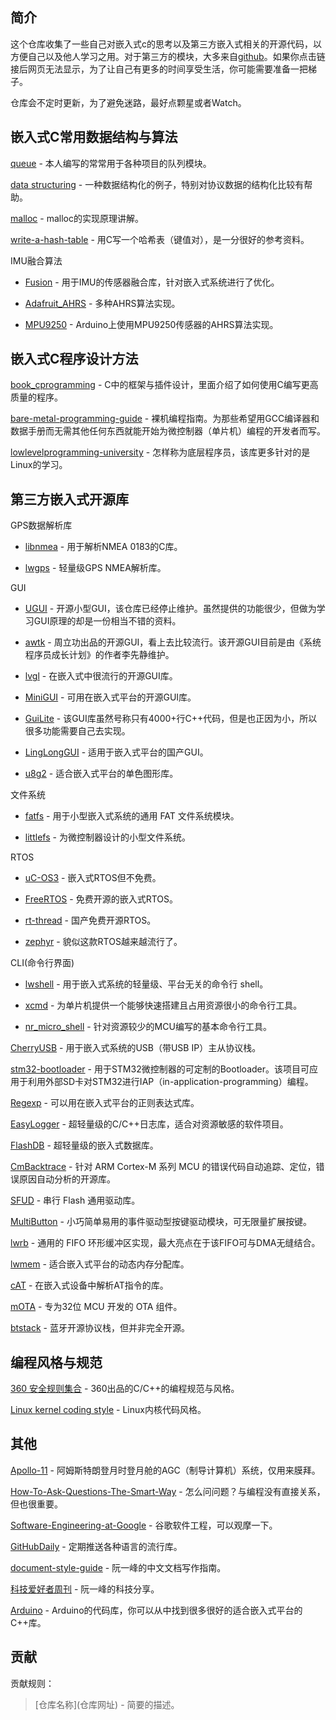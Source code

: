 ## 简介
这个仓库收集了一些自己对嵌入式c的思考以及第三方嵌入式相关的开源代码，以方便自己以及他人学习之用。对于第三方的模块，大多来自[github](https://github.com/)。如果你点击链接后网页无法显示，为了让自己有更多的时间享受生活，你可能需要准备一把梯子。

仓库会不定时更新，为了避免迷路，最好点颗星或者Watch。

## 嵌入式C常用数据结构与算法
[queue](https://gitee.com/bds123/prg/tree/master/queue) - 本人编写的常常用于各种项目的队列模块。

[data structuring](https://gitee.com/bds123/prg/tree/master/data%20structuring) - 一种数据结构化的例子，特别对协议数据的结构化比较有帮助。

[malloc](https://danluu.com/malloc-tutorial/) - malloc的实现原理讲解。

[write-a-hash-table](https://github.com/jamesroutley/write-a-hash-table) - 用C写一个哈希表（键值对），是一分很好的参考资料。

IMU融合算法
* [Fusion](https://github.com/xioTechnologies/Fusion) - 用于IMU的传感器融合库，针对嵌入式系统进行了优化。

* [Adafruit_AHRS](https://github.com/adafruit/Adafruit_AHRS) - 多种AHRS算法实现。

* [MPU9250](https://github.com/kriswiner/MPU9250) - Arduino上使用MPU9250传感器的AHRS算法实现。



## 嵌入式C程序设计方法
[book_cprogramming](https://github.com/gurugio/book_cprogramming) - C中的框架与插件设计，里面介绍了如何使用C编写更高质量的程序。

[bare-metal-programming-guide](https://github.com/cpq/bare-metal-programming-guide) - 裸机编程指南。为那些希望用GCC编译器和数据手册而无需其他任何东西就能开始为微控制器（单片机）编程的开发者而写。

[lowlevelprogramming-university](https://github.com/gurugio/lowlevelprogramming-university) - 怎样称为底层程序员，该库更多针对的是Linux的学习。

## 第三方嵌入式开源库
GPS数据解析库
* [libnmea](https://github.com/jacketizer/libnmea) - 用于解析NMEA 0183的C库。

* [lwgps](https://github.com/MaJerle/lwgps) - 轻量级GPS NMEA解析库。

GUI
* [UGUI](https://github.com/achimdoebler/UGUI) - 开源小型GUI，该仓库已经停止维护。虽然提供的功能很少，但做为学习GUI原理的却是一份相当不错的资料。

* [awtk](https://github.com/zlgopen/awtk/blob/master/README_zh.md) - 周立功出品的开源GUI，看上去比较流行。该开源GUI目前是由《系统程序员成长计划》的作者李先静维护。

* [lvgl](https://github.com/lvgl/lvgl) - 在嵌入式中很流行的开源GUI库。

* [MiniGUI](https://github.com/VincentWei/MiniGUI) - 可用在嵌入式平台的开源GUI库。

* [GuiLite](https://github.com/idea4good/GuiLite) - 该GUI库虽然号称只有4000+行C++代码，但是也正因为小，所以很多功能需要自己去实现。

* [LingLongGUI](https://gitee.com/gzbkey/LingLongGUI) - 适用于嵌入式平台的国产GUI。

* [u8g2](https://github.com/olikraus/u8g2) - 适合嵌入式平台的单色图形库。

文件系统
* [fatfs](https://github.com/abbrev/fatfs) - 用于小型嵌入式系统的通用 FAT 文件系统模块。

* [littlefs](https://github.com/littlefs-project/littlefs) - 为微控制器设计的小型文件系统。

RTOS
* [uC-OS3](https://github.com/weston-embedded/uC-OS3) - 嵌入式RTOS但不免费。

* [FreeRTOS](https://github.com/FreeRTOS/FreeRTOS) - 免费开源的嵌入式RTOS。

* [rt-thread](https://gitee.com/rtthread/rt-thread) - 国产免费开源RTOS。

* [zephyr](https://github.com/zephyrproject-rtos/zephyr) - 貌似这款RTOS越来越流行了。

CLI(命令行界面)
* [lwshell](https://github.com/MaJerle/lwshell) - 用于嵌入式系统的轻量级、平台无关的命令行 shell。

* [xcmd](https://gitee.com/two_salted_eggs/xcmd) - 为单片机提供一个能够快速搭建且占用资源很小的命令行工具。

* [nr_micro_shell](https://gitee.com/nrush/nr_micro_shell) - 针对资源较少的MCU编写的基本命令行工具。

[CherryUSB](https://gitee.com/RT-Thread-Mirror/CherryUSB?_from=gitee_search) - 用于嵌入式系统的USB（带USB IP）主从协议栈。

[stm32-bootloader](https://github.com/akospasztor/stm32-bootloader) - 用于STM32微控制器的可定制的Bootloader。该项目可应用于利用外部SD卡对STM32进行IAP（in-application-programming）编程。

[Regexp](https://github.com/nickgammon/Regexp) - 可以用在嵌入式平台的正则表达式库。

[EasyLogger](https://gitee.com/Armink/EasyLogger) - 超轻量级的C/C++日志库，适合对资源敏感的软件项目。

[FlashDB](https://gitee.com/Armink/FlashDB) - 超轻量级的嵌入式数据库。

[CmBacktrace](https://gitee.com/Armink/CmBacktrace) - 针对 ARM Cortex-M 系列 MCU 的错误代码自动追踪、定位，错误原因自动分析的开源库。

[SFUD](https://gitee.com/Armink/SFUD) - 串行 Flash 通用驱动库。

[MultiButton](https://github.com/0x1abin/MultiButton) - 小巧简单易用的事件驱动型按键驱动模块，可无限量扩展按键。

[lwrb](https://github.com/MaJerle/lwrb) - 通用的 FIFO 环形缓冲区实现，最大亮点在于该FIFO可与DMA无缝结合。

[lwmem](https://github.com/MaJerle/lwmem) - 适合嵌入式平台的动态内存分配库。

[cAT](https://github.com/marcinbor85/cAT) - 在嵌入式设备中解析AT指令的库。

[mOTA](https://gitee.com/DinoHaw/mOTA) - 专为32位 MCU 开发的 OTA 组件。

[btstack](https://github.com/bluekitchen/btstack) - 蓝牙开源协议栈，但并非完全开源。

## 编程风格与规范
[360 安全规则集合](https://github.com/Qihoo360/safe-rules) - 360出品的C/C++的编程规范与风格。

[Linux kernel coding style](https://www.kernel.org/doc/Documentation/process/coding-style.rst) - Linux内核代码风格。

## 其他
[Apollo-11](https://github.com/chrislgarry/Apollo-11) - 阿姆斯特朗登月时登月舱的AGC（制导计算机）系统，仅用来膜拜。

[How-To-Ask-Questions-The-Smart-Way](https://github.com/ryanhanwu/How-To-Ask-Questions-The-Smart-Way/blob/main/README-zh_CN.md) - 怎么问问题？与编程没有直接关系，但也很重要。

[Software-Engineering-at-Google](https://github.com/qiangmzsx/Software-Engineering-at-Google) - 谷歌软件工程，可以观摩一下。

[GitHubDaily](https://github.com/GitHubDaily/GitHubDaily) - 定期推送各种语言的流行库。

[document-style-guide](https://github.com/ruanyf/document-style-guide) - 阮一峰的中文文档写作指南。

[科技爱好者周刊](https://github.com/ruanyf/weekly) - 阮一峰的科技分享。

[Arduino](https://github.com/arduino) - Arduino的代码库，你可以从中找到很多很好的适合嵌入式平台的C++库。

## 贡献
贡献规则：
> \[仓库名称](仓库网址) - 简要的描述。 